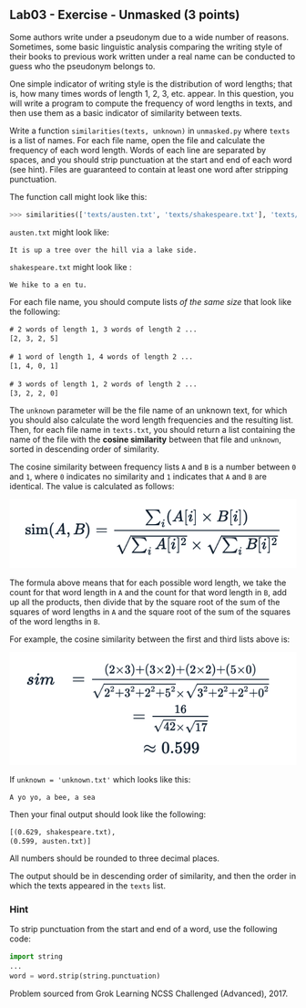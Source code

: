 ## Lab03 - Exercise - Unmasked (3 points)

Some authors write under a pseudonym due to a wide number of reasons. Sometimes, some basic linguistic analysis comparing the writing style of their books to previous work written under a real name can be conducted to guess who the pseudonym belongs to.

One simple indicator of writing style is the distribution of word lengths; that is, how many times words of length 1, 2, 3, etc. appear. In this question, you will write a program to compute the frequency of word lengths in texts, and then use them as a basic indicator of similarity between texts.

Write a function `similarities(texts, unknown)` in `unmasked.py` where `texts` is a list of names. For each file name, open the file and calculate the frequency of each word length. Words of each line are separated by spaces, and you should strip punctuation at the start and end of each word (see hint). Files are guaranteed to contain at least one word after stripping punctuation.

The function call might look like this:

```python
>>> similarities(['texts/austen.txt', 'texts/shakespeare.txt'], 'texts/unknown.txt')
```

`austen.txt` might look like:

```
It is up a tree over the hill via a lake side.
```

`shakespeare.txt` might look like :

```
We hike to a en tu.
```

For each file name, you should compute lists *of the same size* that look like the following:

```
# 2 words of length 1, 3 words of length 2 ...
[2, 3, 2, 5]

# 1 word of length 1, 4 words of length 2 ...
[1, 4, 0, 1]

# 3 words of length 1, 2 words of length 2 ...
[3, 2, 2, 0]
```

The `unknown` parameter will be the file name of an unknown text, for which you should also calculate the word length frequencies and the resulting list. Then, for each file name in `texts.txt`, you should return a list containing the name of the file with the **cosine similarity** between that file and `unknown`, sorted in descending order of similarity.

The cosine similarity between frequency lists `A` and `B` is a number between `0` and `1`, where `0` indicates no similarity and `1` indicates that `A` and `B` are identical. The value is calculated as follows:

![Figure 1](figure1.png)

The formula above means that for each possible word length, we take the count for that word length in `A` and the count for that word length in `B`, add up all the products, then divide that by the square root of the sum of the squares of word lengths in `A` and the square root of the sum of the squares of the word lengths in `B`.

For example, the cosine similarity between the first and third lists above is:

![Figure 2](figure2.png)

If `unknown = 'unknown.txt'` which looks like this:

```
A yo yo, a bee, a sea
```

Then your final output should look like the following:

```
[(0.629, shakespeare.txt),
(0.599, austen.txt)]
```

All numbers should be rounded to three decimal places.

The output should be in descending order of similarity, and then the order in which the texts appeared in the `texts` list.

### Hint

To strip punctuation from the start and end of a word, use the following code:

```python
import string
...
word = word.strip(string.punctuation)
```

Problem sourced from Grok Learning NCSS Challenged (Advanced), 2017.
